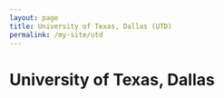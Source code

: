 ```yaml
---
layout: page
title: University of Texas, Dallas (UTD)
permalink: /my-site/utd
---
```

# University of Texas, Dallas
